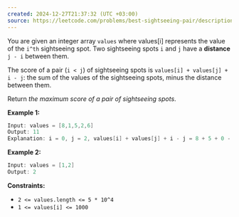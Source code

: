 ```yaml
---
created: 2024-12-27T21:37:32 (UTC +03:00)
source: https://leetcode.com/problems/best-sightseeing-pair/description/?envType=daily-question&envId=2024-12-27
---
```

You are given an integer array `values` where values\[i\] represents the value of the `i^th` sightseeing spot. Two sightseeing spots `i` and `j` have a **distance** `j - i` between them.

The score of a pair (`i < j`) of sightseeing spots is `values[i] + values[j] + i - j`: the sum of the values of the sightseeing spots, minus the distance between them.

Return _the maximum score of a pair of sightseeing spots_.


**Example 1:**

``` Java
Input: values = [8,1,5,2,6]
Output: 11
Explanation: i = 0, j = 2, values[i] + values[j] + i - j = 8 + 5 + 0 - 2 = 11
```


**Example 2:**

``` Java
Input: values = [1,2]
Output: 2
```


**Constraints:**

-   `2 <= values.length <= 5 * 10^4`
-   `1 <= values[i] <= 1000`
